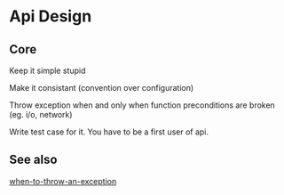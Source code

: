 # Api Design

## Core

Keep it simple stupid

Make it consistant (convention over configuration)

Throw exception when and only when function preconditions are broken (eg. i/o, network)

Write test case for it. You have to be a first user of api.

## See also

[when-to-throw-an-exception](https://stackoverflow.com/questions/77127/when-to-throw-an-exception)
